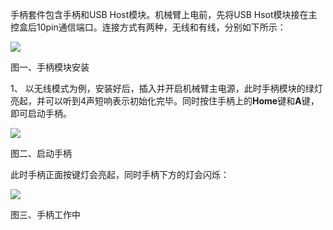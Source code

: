 手柄套件包含手柄和USB Host模块。机械臂上电前，先将USB Hsot模块接在主控盒后10pin通信端口。连接方式有两种，无线和有线，分别如下所示：

![](file:///C:\Users\admin\AppData\Local\Temp\ksohtml\wps9094.tmp.jpg)

图一、手柄模块安装

1、 以无线模式为例，安装好后，插入并开启机械臂主电源，此时手柄模块的绿灯亮起，并可以听到4声短响表示初始化完毕。同时按住手柄上的**Home**键和**A**键，即可启动手柄。

![](file:///C:\Users\admin\AppData\Local\Temp\ksohtml\wps3FC4.tmp.jpg)

图二、启动手柄

此时手柄正面按键灯会亮起，同时手柄下方的灯会闪烁：

![](file:///C:\Users\admin\AppData\Local\Temp\ksohtml\wps697D.tmp.jpg)

图三、手柄工作中

